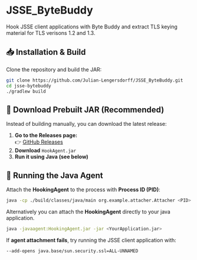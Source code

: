 # **JSSE_ByteBuddy**
Hook JSSE client applications with Byte Buddy and extract TLS keying material for TLS verisons
1.2 and 1.3.

## 📥 Installation & Build
Clone the repository and build the JAR:
```bash
git clone https://github.com/Julian-Lengersdorff/JSSE_ByteBuddy.git
cd jsse-bytebuddy
./gradlew build
```

## 🔽 **Download Prebuilt JAR (Recommended)**
Instead of building manually, you can download the latest release:

1. **Go to the Releases page:**  
   👉 [GitHub Releases](https://github.com/Julian-Lengersdorff/JSSE_ByteBuddy/releases)
2. **Download** `HookAgent.jar`
3. **Run it using Java (see below)**


## 🏃 **Running the Java Agent**
Attach the **HookingAgent** to the process with **Process ID (PID)**:
```bash
java -cp ./build/classes/java/main org.example.attacher.Attacher <PID> ./build/libs/HookingAgent.jar
```

Alternatively you can attach the **HookingAgent** directly to your java application.
```bash
java -javaagent:HookingAgent.jar -jar <YourApplication.jar>
```

If **agent attachment fails**, try running the JSSE client application with:
```bash
--add-opens java.base/sun.security.ssl=ALL-UNNAMED
```